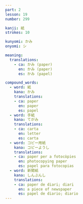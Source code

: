 ```yaml
---
part: 2
lesson: 19
number: 299

kanji: 紙
strokes: 10

kunyomi: かみ
onyomi: シ

meaning:
  translations:
    - ca: かみ (paper)
      en: かみ (paper)
      es: かみ (papel)

compound_words:
  - word: 紙
    kana: かみ
    translations:
    - ca: paper
      en: paper
      es: papel
  - word: 手紙
    kana: てがみ
    translations:
    - ca: carta
      en: letter
      es: carta
  - word: コピー用紙
    kana: コピーようし
    translations:
    - ca: paper per a fotocòpies
      en: photocopying paper
      es: papel para fotocopias
  - word: 新聞紙
    kana: しんぶんし
    translations:
    - ca: paper de diari; diari
      en: a piece of newspaper
      es: papel de diario; diario
---
```

